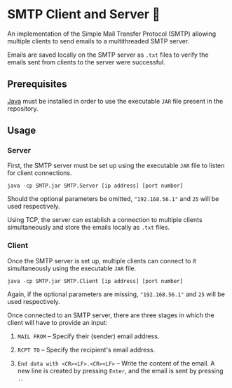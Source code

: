# SMTP Client and Server 📧

An implementation of the Simple Mail Transfer Protocol (SMTP) allowing multiple clients to send emails to a  multithreaded SMTP server.

Emails are saved locally on the SMTP server as `.txt` files to verify the emails sent from clients to the server were successful.

## Prerequisites

[Java](https://www.java.com/en/download/help/download_options.html) must be installed in order to use the executable `JAR` file present in the repository.

## Usage

### Server

First, the SMTP server must be set up using the executable `JAR` file to listen for client connections.

```console
java -cp SMTP.jar SMTP.Server [ip address] [port number]
```

Should the optional parameters be omitted, `"192.168.56.1"` and `25` will be used respectively.

Using TCP, the server can establish a connection to multiple clients simultaneously and store the emails locally as `.txt` files.

### Client

Once the SMTP server is set up, multiple clients can connect to it simultaneously using the executable `JAR` file.

```console
java -cp SMTP.jar SMTP.Client [ip address] [port number]
```

Again, if the optional parameters are missing, `"192.168.56.1"` and `25` will be used respectively.

Once connected to an SMTP server, there are three stages in which the client will have to provide an input:

1. `MAIL FROM` – Specify their (sender) email address.

2. `RCPT TO` – Specify the recipient's email address.

3. `End data with <CR><LF>.<CR><LF>` – Write the content of the email. A new line is created by pressing `Enter`, and the email is sent by pressing `.`.
